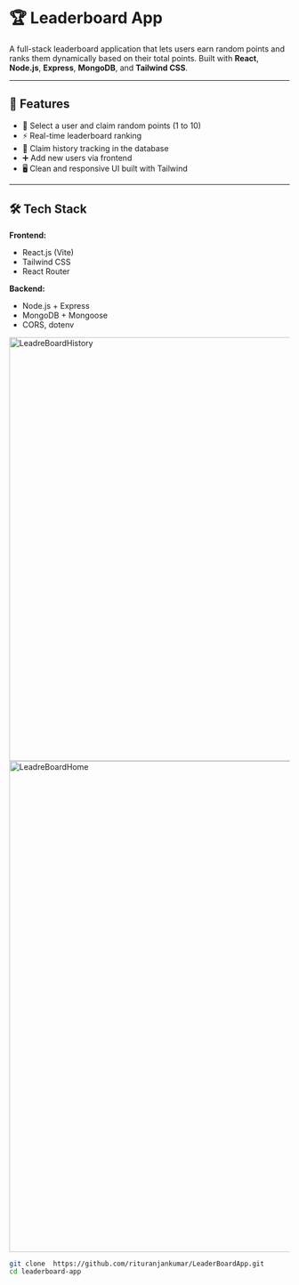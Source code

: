 # 🏆 Leaderboard App

A full-stack leaderboard application that lets users earn random points and ranks them dynamically based on their total points. Built with **React**, **Node.js**, **Express**, **MongoDB**, and **Tailwind CSS**.

---

## 🚀 Features

- 🎯 Select a user and claim random points (1 to 10)
- ⚡ Real-time leaderboard ranking
- 🧾 Claim history tracking in the database
- ➕ Add new users via frontend
- 🖥️ Clean and responsive UI built with Tailwind

---

## 🛠️ Tech Stack

**Frontend:**
- React.js (Vite)
- Tailwind CSS
- React Router


**Backend:**
- Node.js + Express
- MongoDB + Mongoose
- CORS, dotenv




<img width="1057" height="762" alt="LeadreBoardHistory" src="https://github.com/user-attachments/assets/57abcf09-677a-4f6b-903f-ebdb03738b45" />
<img width="1878" height="883" alt="LeadreBoardHome" src="https://github.com/user-attachments/assets/b54ea7e1-9f87-4083-90c8-53e9818260a6" />

 ```bash
git clone  https://github.com/rituranjankumar/LeaderBoardApp.git
cd leaderboard-app


